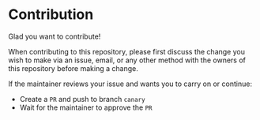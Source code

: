 # Contribution

Glad you want to contribute! 

When contributing to this repository, please first discuss the change you wish to make via an issue, email, or any other method with the owners of this repository before making a change.

If the maintainer reviews your issue and wants you to carry on or continue:
- Create a `PR` and push to branch `canary`
- Wait for the maintainer to approve the `PR`